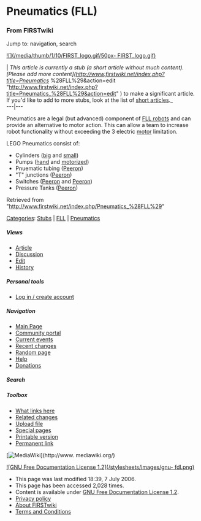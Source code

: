 # Pneumatics (FLL)

### From FIRSTwiki

Jump to: navigation, search

[![](/media/thumb/1/10/FIRST_logo.gif/50px-
FIRST_logo.gif)](/index.php/Image:FIRST_logo.gif "" )

|  _This article is currently a stub (a short article without much content).
[Please add more content](http://www.firstwiki.net/index.php?title=Pneumatics_
%28FLL%29&action=edit
"http://www.firstwiki.net/index.php?title=Pneumatics_%28FLL%29&action=edit" )
to make a significant article. If you'd like to add to more stubs, look at the
list of [short articles](/index.php/Special:Shortpages "Special:Shortpages"
)._  
---|---  
  
  

Pneumatics are a legal (but advanced) component of [FLL
robots](/index.php/FLL_robot "FLL robot" ) and can provide an alternative to
motor action. This can allow a team to increase robot functionality without
exceeding the 3 electric [motor](/index.php/Motor_%28FLL%29 "Motor \(FLL\)" )
limitation.

LEGO Pneumatics consist of:

  * Cylinders ([big](http://peeron.com/inv/parts/2793c01 "http://peeron.com/inv/parts/2793c01" ) and [small](http://peeron.com/inv/parts/x189c01 "http://peeron.com/inv/parts/x189c01" )) 
  * Pumps ([hand](http://peeron.com/inv/parts/2797c01 "http://peeron.com/inv/parts/2797c01" ) and [motorized](http://peeron.com/inv/parts/x191c01 "http://peeron.com/inv/parts/x191c01" )) 
  * Pnuematic tubing ([Peeron](http://peeron.com/inv/parts/x188 "http://peeron.com/inv/parts/x188" )) 
  * "T" junctions ([Peeron](http://peeron.com/inv/parts/4696 "http://peeron.com/inv/parts/4696" )) 
  * Switches ([Peeron](http://peeron.com/inv/parts/4694 "http://peeron.com/inv/parts/4694" ) and [Peeron](http://peeron.com/inv/parts/4694b "http://peeron.com/inv/parts/4694b" )) 
  * Pressure Tanks ([Peeron](http://peeron.com/inv/parts/67c01 "http://peeron.com/inv/parts/67c01" )) 

Retrieved from "<http://www.firstwiki.net/index.php/Pneumatics_%28FLL%29>"

[Categories](/index.php?title=Special:Categories&article=Pneumatics_%28FLL%29
"Special:Categories" ): [Stubs](/index.php/Category:Stubs "Category:Stubs" ) |
[FLL](/index.php/Category:FLL "Category:FLL" ) |
[Pneumatics](/index.php/Category:Pneumatics "Category:Pneumatics" )

##### Views

  * [Article](/index.php/Pneumatics_%28FLL%29)
  * [Discussion](/index.php/Talk:Pneumatics_%28FLL%29)
  * [Edit](/index.php?title=Pneumatics_%28FLL%29&action=edit)
  * [History](/index.php?title=Pneumatics_%28FLL%29&action=history)

##### Personal tools

  * [Log in / create account](/index.php?title=Special:Userlogin&returnto=Pneumatics_\(FLL\))

[](/index.php/Main_Page "Main Page" )

##### Navigation

  * [Main Page](/index.php/Main_Page)
  * [Community portal](/index.php/FIRSTwiki:Community_portal)
  * [Current events](/index.php/Current_events)
  * [Recent changes](/index.php/Special:Recentchanges)
  * [Random page](/index.php/Special:Random)
  * [Help](/index.php/Help:Contents)
  * [Donations](/index.php/FIRSTwiki:Site_support)

##### Search



##### Toolbox

  * [What links here](/index.php/Special:Whatlinkshere/Pneumatics_%28FLL%29)
  * [Related changes](/index.php/Special:Recentchangeslinked/Pneumatics_%28FLL%29)
  * [Upload file](/index.php/Special:Upload)
  * [Special pages](/index.php/Special:Specialpages)
  * [Printable version](/index.php?title=Pneumatics_%28FLL%29&printable=yes)
  * [Permanent link](/index.php?title=Pneumatics_%28FLL%29&oldid=48521)

[![MediaWiki](/skins/common/images/poweredby_mediawiki_88x31.png)](http://www.
mediawiki.org/)

[![GNU Free Documentation License 1.2](/stylesheets/images/gnu-
fdl.png)](http://www.gnu.org/copyleft/fdl.html)

  * This page was last modified 18:39, 7 July 2006.
  * This page has been accessed 2,028 times.
  * Content is available under [GNU Free Documentation License 1.2](http://www.gnu.org/copyleft/fdl.html "http://www.gnu.org/copyleft/fdl.html" ).
  * [Privacy policy](/index.php/FIRSTwiki:Privacy_policy "FIRSTwiki:Privacy policy" )
  * [About FIRSTwiki](/index.php/FIRSTwiki:About "FIRSTwiki:About" )
  * [Terms and Conditions](/index.php/FIRSTwiki:Terms_and_conditions "FIRSTwiki:Terms and conditions" )

